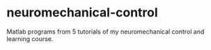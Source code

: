 # neuromechanical-control
Matlab programs from 5 tutorials of my neuromechanical control and learning course.

